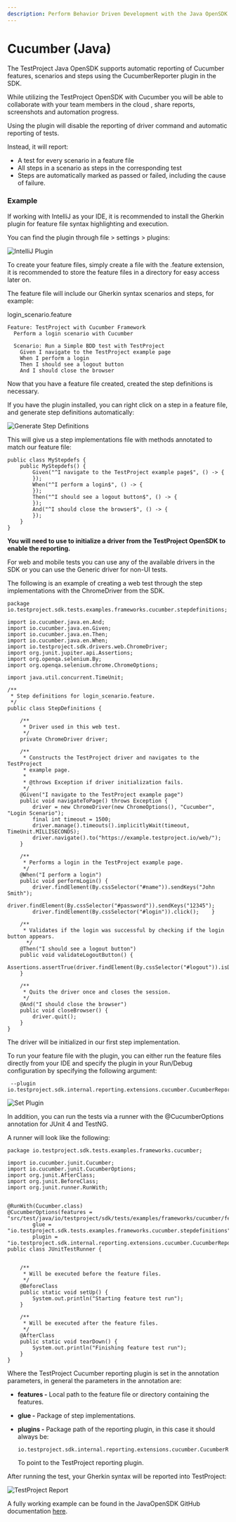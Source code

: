 ```yaml
---
description: Perform Behavior Driven Development with the Java OpenSDK.
---
```


# Cucumber \(Java\)

The TestProject Java OpenSDK supports automatic reporting of Cucumber features, scenarios and steps using the CucumberReporter plugin in the SDK.

While utilizing the TestProject OpenSDK with Cucumber you will be able to collaborate with your team members in the cloud , share reports, screenshots and automation progress.

Using the plugin will disable the reporting of driver command and automatic reporting of tests.

Instead, it will report:

* A test for every scenario in a feature file
* All steps in a scenario as steps in the corresponding test
* Steps are automatically marked as passed or failed, including the cause of failure.

### Example

If working with IntelliJ as your IDE, it is recommended to install the Gherkin plugin for feature file syntax highlighting and execution.

You can find the plugin through file &gt; settings &gt; plugins:

![IntelliJ Plugin](../../.gitbook/assets/image%20%28275%29.png)

To create your feature files, simply create a file with the .feature extension, it is recommended to store the feature files in a directory for easy access later on.

The feature file will include our Gherkin syntax scenarios and steps, for example:

login\_scenario.feature

```text
Feature: TestProject with Cucumber Framework
  Perform a login scenario with Cucumber

  Scenario: Run a Simple BDD test with TestProject
    Given I navigate to the TestProject example page
    When I perform a login
    Then I should see a logout button
    And I should close the browser

```

Now that you have a feature file created, created the step definitions is necessary.

If you have the plugin installed, you can right click on a step in a feature file, and generate step definitions automatically:

![Generate Step Definitions](../../.gitbook/assets/image%20%28277%29.png)

This will give us a step implementations file with methods annotated to match our feature file:

```text
public class MyStepdefs {
    public MyStepdefs() {
        Given("^I navigate to the TestProject example page$", () -> {
        });
        When("^I perform a login$", () -> {
        });
        Then("^I should see a logout button$", () -> {
        });
        And("^I should close the browser$", () -> {
        });
    }
}

```

**You will need to use to initialize a driver from the TestProject OpenSDK to enable the reporting.**

For web and mobile tests you can use any of the available drivers in the SDK or you can use the Generic driver for non-UI tests.

The following is an example of creating a web test through the step implementations with the ChromeDriver from the SDK.

```text
package io.testproject.sdk.tests.examples.frameworks.cucumber.stepdefinitions;

import io.cucumber.java.en.And;
import io.cucumber.java.en.Given;
import io.cucumber.java.en.Then;
import io.cucumber.java.en.When;
import io.testproject.sdk.drivers.web.ChromeDriver;
import org.junit.jupiter.api.Assertions;
import org.openqa.selenium.By;
import org.openqa.selenium.chrome.ChromeOptions;

import java.util.concurrent.TimeUnit;

/**
 * Step definitions for login_scenario.feature.
 */
public class StepDefinitions {

    /**
     * Driver used in this web test.
     */
    private ChromeDriver driver;

    /**
     * Constructs the TestProject driver and navigates to the TestProject
     * example page.
     *
     * @throws Exception if driver initialization fails.
     */
    @Given("I navigate to the TestProject example page")
    public void navigateToPage() throws Exception {
        driver = new ChromeDriver(new ChromeOptions(), "Cucumber", "Login Scenario");
        final int timeout = 1500;
        driver.manage().timeouts().implicitlyWait(timeout, TimeUnit.MILLISECONDS);
        driver.navigate().to("https://example.testproject.io/web/");
    }

    /**
     * Performs a login in the TestProject example page.
     */
    @When("I perform a login")
    public void performLogin() {
        driver.findElement(By.cssSelector("#name")).sendKeys("John Smith");
        driver.findElement(By.cssSelector("#password")).sendKeys("12345");
        driver.findElement(By.cssSelector("#login")).click();    }

    /**
     * Validates if the login was successful by checking if the login button appears.
      */
    @Then("I should see a logout button")
    public void validateLogoutButton() {
        Assertions.assertTrue(driver.findElement(By.cssSelector("#logout")).isDisplayed());
    }

    /**
     * Quits the driver once and closes the session.
     */
    @And("I should close the browser")
    public void closeBrowser() {
        driver.quit();
    }
}

```

The driver will be initialized in our first step implementation.

To run your feature file with the plugin, you can either run the feature files directly from your IDE and specify the plugin in your Run/Debug configuration by specifying the following argument:

```text
 --plugin io.testproject.sdk.internal.reporting.extensions.cucumber.CucumberReporter
```

![Set Plugin](../../.gitbook/assets/image%20%28270%29.png)

In addition, you can run the tests via a runner with the @CucumberOptions annotation for JUnit 4 and TestNG.

A runner will look like the following:

```text
package io.testproject.sdk.tests.examples.frameworks.cucumber;

import io.cucumber.junit.Cucumber;
import io.cucumber.junit.CucumberOptions;
import org.junit.AfterClass;
import org.junit.BeforeClass;
import org.junit.runner.RunWith;


@RunWith(Cucumber.class)
@CucumberOptions(features = "src/test/java/io/testproject/sdk/tests/examples/frameworks/cucumber/features/",
        glue = "io.testproject.sdk.tests.examples.frameworks.cucumber.stepdefinitions",
        plugin = "io.testproject.sdk.internal.reporting.extensions.cucumber.CucumberReporter")
public class JUnitTestRunner {

   
    /**
     * Will be executed before the feature files.
     */
    @BeforeClass
    public static void setUp() {
        System.out.println("Starting feature test run");
    }

    /**
     * Will be executed after the feature files.
     */
    @AfterClass
    public static void tearDown() {
        System.out.println("Finishing feature test run");
    }
}

```

Where the TestProject Cucumber reporting plugin is set in the annotation parameters, in general the parameters in the annotation are:

* **features -** Local path to the feature file or directory containing the features.
* **glue -** Package of step implementations.
* **plugins -** Package path of the reporting plugin, in this case it should always be:

  ```text
  io.testproject.sdk.internal.reporting.extensions.cucumber.CucumberReporter
  ```

  To point to the TestProject reporting plugin.

After running the test, your Gherkin syntax will be reported into TestProject:

![TestProject Report](../../.gitbook/assets/image%20%28273%29.png)

A fully working example can be found in the JavaOpenSDK GitHub documentation [here](https://github.com/testproject-io/java-sdk/tree/master/src/test/java/io/testproject/sdk/tests/examples/frameworks/cucumber).

